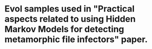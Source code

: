 
# Evol samples used in "Practical aspects related to using Hidden Markov Models for detecting metamorphic file infectors" paper.